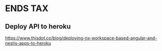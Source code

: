 # ENDS TAX 

## Deploy API to heroku 

https://www.thisdot.co/blog/deploying-nx-workspace-based-angular-and-nestjs-apps-to-heroku

